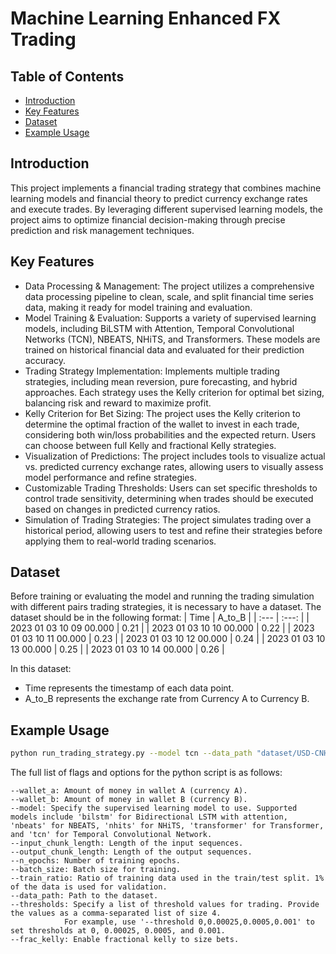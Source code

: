 # Machine Learning Enhanced FX Trading

## Table of Contents
- [Introduction](#introduction)
- [Key Features](#key-features)
- [Dataset](#dataset)
- [Example Usage](#example-usage)

## Introduction
This project implements a financial trading strategy that combines machine learning models and financial theory to predict currency exchange rates and execute trades. By leveraging different supervised learning models, the project aims to optimize financial decision-making through precise prediction and risk management techniques.

## Key Features
- Data Processing & Management: The project utilizes a comprehensive data processing pipeline to clean, scale, and split financial time series data, making it ready for model training and evaluation.
- Model Training & Evaluation: Supports a variety of supervised learning models, including BiLSTM with Attention, Temporal Convolutional Networks (TCN), NBEATS, NHiTS, and Transformers. These models are trained on historical financial data and evaluated for their prediction accuracy.
- Trading Strategy Implementation: Implements multiple trading strategies, including mean reversion, pure forecasting, and hybrid approaches. Each strategy uses the Kelly criterion for optimal bet sizing, balancing risk and reward to maximize profit.
- Kelly Criterion for Bet Sizing: The project uses the Kelly criterion to determine the optimal fraction of the wallet to invest in each trade, considering both win/loss probabilities and the expected return. Users can choose between full Kelly and fractional Kelly strategies.
- Visualization of Predictions: The project includes tools to visualize actual vs. predicted currency exchange rates, allowing users to visually assess model performance and refine strategies.
- Customizable Trading Thresholds: Users can set specific thresholds to control trade sensitivity, determining when trades should be executed based on changes in predicted currency ratios.
- Simulation of Trading Strategies: The project simulates trading over a historical period, allowing users to test and refine their strategies before applying them to real-world trading scenarios.

## Dataset
Before training or evaluating the model and running the trading simulation with different pairs trading strategies, it is necessary to have a dataset. The dataset should be in the following format:
| Time	                  | A_to_B |
| :---                    | :---:  |
| 2023 01 03 10 09 00.000	| 0.21	 |
| 2023 01 03 10 10 00.000	| 0.22	 |
| 2023 01 03 10 11 00.000	| 0.23	 |
| 2023 01 03 10 12 00.000	| 0.24	 |
| 2023 01 03 10 13 00.000	| 0.25	 |
| 2023 01 03 10 14 00.000	| 0.26	 |

In this dataset:
- Time represents the timestamp of each data point.
- A_to_B represents the exchange rate from Currency A to Currency B.

## Example Usage
```bash
python run_trading_strategy.py --model tcn --data_path "dataset/USD-CNH-2023.csv" --n_epochs 50 --input_chunk_length 60 --output_chunk_length 1 --batch_size 32 --train_ratio 0.7 --wallet_a 100000 --wallet_b 700000 --trade_thresholds "0.001,0.002,0.003" --frac_kelly 0.3
```

The full list of flags and options for the python script is as follows:
```
--wallet_a: Amount of money in wallet A (currency A).
--wallet_b: Amount of money in wallet B (currency B).
--model: Specify the supervised learning model to use. Supported models include 'bilstm' for Bidirectional LSTM with attention, 'nbeats' for NBEATS, 'nhits' for NHiTS, 'transformer' for Transformer, and 'tcn' for Temporal Convolutional Network.
--input_chunk_length: Length of the input sequences.
--output_chunk_length: Length of the output sequences.
--n_epochs: Number of training epochs.
--batch_size: Batch size for training.
--train_ratio: Ratio of training data used in the train/test split. 1% of the data is used for validation.
--data_path: Path to the dataset.
--thresholds: Specify a list of threshold values for trading. Provide the values as a comma-separated list of size 4.
            For example, use '--threshold 0,0.00025,0.0005,0.001' to set thresholds at 0, 0.00025, 0.0005, and 0.001.
--frac_kelly: Enable fractional kelly to size bets.
```